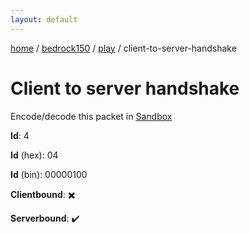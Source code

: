```yaml
---
layout: default
---
```


[home](/)  /  [bedrock150](/protocol/bedrock150)  /  [play](/protocol/bedrock150/play)  /  client-to-server-handshake

# Client to server handshake

Encode/decode this packet in [Sandbox](../../../sandbox/bedrock150#Play.ClientToServerHandshake)

**Id**: 4

**Id** (hex): 04

**Id** (bin): 00000100

**Clientbound**: ✖️

**Serverbound**: ✔️
